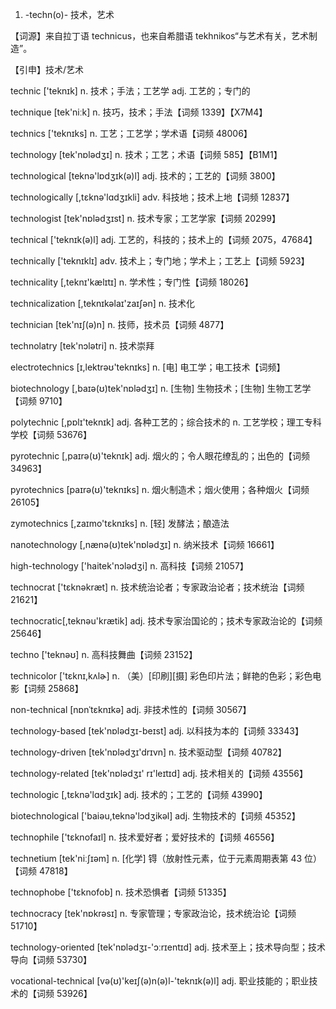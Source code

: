 1. -techn(o)-	技术，艺术

【词源】来自拉丁语 technicus，也来自希腊语 tekhnikos“与艺术有关，艺术制造”。

【引申】技术/艺术

technic ['teknɪk] n.  技术；手法；工艺学 adj.  工艺的；专门的 

technique [tek'niːk] n.  技巧，技术；手法【词频 1339】【X7M4】 

technics ['teknɪks] n.  工艺；工艺学；学术语【词频 48006】 

technology [tek'nɒlədʒɪ] n.  技术；工艺；术语【词频 585】【B1M1】 

technological [teknə'lɒdʒɪk(ə)l] adj.  技术的；工艺的【词频 3800】 

technologically [,tɛknə'lɑdʒɪkli] adv. 科技地；技术上地【词频 12837】

technologist [tek'nɒlədʒɪst] n.  技术专家；工艺学家【词频 20299】

technical ['teknɪk(ə)l] adj.  工艺的，科技的；技术上的【词频 2075，47684】 

technically ['teknɪklɪ] adv.  技术上；专门地；学术上；工艺上【词频 5923】 

technicality [,teknɪ'kælɪtɪ] n. 学术性；专门性【词频 18026】

technicalization [,teknɪkəlaɪ'zaɪʃən] n.  技术化 

technician [tek'nɪʃ(ə)n] n.  技师，技术员【词频 4877】 

technolatry [tek'nɔlətri] n. 技术崇拜

electrotechnics [ɪ,lektrəʊ'teknɪks] n. [电] 电工学；电工技术【词频】

biotechnology [,baɪə(ʊ)tek'nɒlədʒɪ] n. [生物] 生物技术；[生物] 生物工艺学【词频 9710】 

polytechnic [,pɒlɪ'teknɪk] adj.  各种工艺的；综合技术的 n. 工艺学校；理工专科学校【词频 53676】 

pyrotechnic [,paɪrə(ʊ)'teknɪk] adj.  烟火的；令人眼花缭乱的；出色的【词频 34963】

pyrotechnics [paɪrə(ʊ)'teknɪks] n.  烟火制造术；烟火使用；各种烟火【词频 26105】

zymotechnics [,zaɪmo'tɛknɪks] n. [轻] 发酵法；酿造法

nanotechnology [,nænə(ʊ)tek'nɒlədʒɪ] n.  纳米技术【词频 16661】 

high-technology ['haitek'nɔlədʒi] n. 高科技【词频 21057】

technocrat ['tɛknəkræt] n. 技术统治论者；专家政治论者；技术统治【词频 21621】

technocratic[,teknəu'krætik] adj. 技术专家治国论的；技术专家政治论的【词频 25646】

techno ['teknəʊ] n. 高科技舞曲【词频 23152】

technicolor ['tɛknɪ,kʌlɚ] n. （美）[印刷][摄] 彩色印片法；鲜艳的色彩；彩色电影【词频 25868】 

non-technical [nɒnˈtɛknɪkə] adj.  非技术性的【词频 30567】

technology-based [tek'nɒlədʒɪ-beɪst] adj.  以科技为本的【词频 33343】 

technology-driven [tek'nɒlədʒɪ'drɪvn] n.  技术驱动型【词频 40782】

technology-related [tek'nɒlədʒɪ' rɪ'leɪtɪd] adj.  技术相关的【词频 43556】 

technologic [,tɛknə'lɑdʒɪk] adj. 技术的；工艺的【词频 43990】

biotechnological ['baiəu,teknə'lɔdʒikəl] adj. 生物技术的【词频 45352】

technophile ['tɛknofaɪl] n.  技术爱好者；爱好技术的【词频 46556】

technetium [tek'niːʃɪəm] n. [化学] 锝（放射性元素，位于元素周期表第 43 位）【词频 47818】 

technophobe ['tɛknofob] n. 技术恐惧者【词频 51335】

technocracy [tek'nɒkrəsɪ] n.  专家管理；专家政治论，技术统治论【词频 51710】

technology-oriented [tek'nɒlədʒɪ-'ɔːrɪentɪd] adj.  技术至上；技术导向型；技术导向【词频 53730】 

vocational-technical [və(ʊ)'keɪʃ(ə)n(ə)l-'teknɪk(ə)l] adj.  职业技能的；职业技术的【词频 53926】